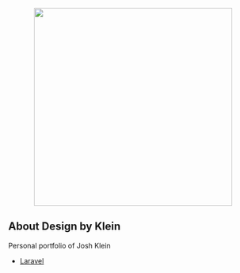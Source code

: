 <p align="center"><a href="https://designbyklein.com" target="_blank"><img src="http://dbk.rhinolights.com/img/logo.jpg" width="400"></a></p>

## About Design by Klein

Personal portfolio of Josh Klein

- [Laravel](https://laravel.com/)